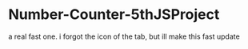 # Number-Counter-5thJSProject

a real fast one. i forgot the icon of the tab, but ill make this fast update
